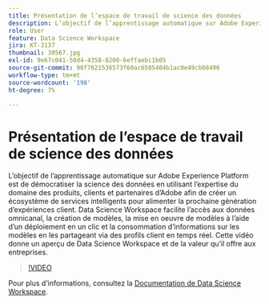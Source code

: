 ```yaml
---
title: Présentation de l’espace de travail de science des données
description: L’objectif de l’apprentissage automatique sur Adobe Experience Platform est de démocratiser la science des données en utilisant l’expertise du domaine des produits, clients et partenaires d’Adobe afin de créer un écosystème de services intelligents pour alimenter la prochaine génération d’expériences client. Data Science Workspace facilite l’accès aux données omnicanal, la création de modèles, la mise en oeuvre de modèles à l’aide d’un déploiement en un clic et la consommation d’informations sur les modèles en les partageant via des profils client en temps réel. Cette vidéo donne un aperçu de Data Science Workspace et de la valeur qu’il offre aux entreprises.
role: User
feature: Data Science Workspace
jira: KT-3137
thumbnail: 30567.jpg
exl-id: 9e67c041-50d4-4358-8200-6effaebc1b05
source-git-commit: 90f7621536573f60ac6585404b1ac0e49cb08496
workflow-type: tm+mt
source-wordcount: '198'
ht-degree: 7%

---
```


# Présentation de l’espace de travail de science des données

L’objectif de l’apprentissage automatique sur Adobe Experience Platform est de démocratiser la science des données en utilisant l’expertise du domaine des produits, clients et partenaires d’Adobe afin de créer un écosystème de services intelligents pour alimenter la prochaine génération d’expériences client. Data Science Workspace facilite l’accès aux données omnicanal, la création de modèles, la mise en oeuvre de modèles à l’aide d’un déploiement en un clic et la consommation d’informations sur les modèles en les partageant via des profils client en temps réel. Cette vidéo donne un aperçu de Data Science Workspace et de la valeur qu’il offre aux entreprises.

>[!VIDEO](https://video.tv.adobe.com/v/30567?quality=12&learn=on)

Pour plus d’informations, consultez la [Documentation de Data Science Workspace](https://experienceleague.adobe.com/docs/experience-platform/data-science-workspace/home.html?lang=fr).